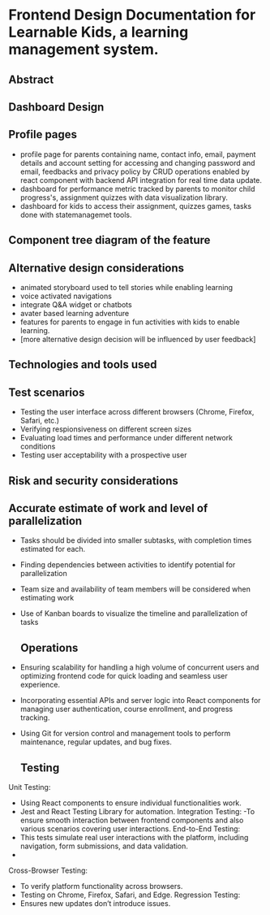 # Frontend Design Documentation for Learnable Kids, a learning management system.

## Abstract

## Dashboard Design 

## Profile pages 
- profile page for parents containing name, contact info, email, payment details and account setting for accessing and changing password and email, feedbacks and privacy policy by CRUD operations enabled by react component with backend API integration for real time data update.
- dashboard for performance metric  tracked by parents  to monitor child progress's, assignment quizzes with data visualization library.
- dashboard for kids to access their assignment, quizzes games, tasks done with statemanagemet tools.

## Component tree diagram of the feature

## Alternative design considerations
- animated storyboard used to tell stories while enabling learning
- voice activated navigations
- integrate Q&A widget or chatbots
- avater based learning adventure
- features for parents  to engage in fun activities with kids to enable learning.
- [more alternative design  decision will be influenced by user feedback]
  
## Technologies and tools used 

## Test scenarios 
- Testing the user interface across different browsers (Chrome, Firefox, Safari, etc.)
- Verifying respionsiveness on different screen sizes
- Evaluating load times and performance under different network conditions
- Testing user acceptability with a prospective user

## Risk and security considerations 

 ## Accurate estimate of work and level of parallelization
- Tasks should be divided into smaller subtasks, with completion times estimated for each.
- Finding dependencies between activities to identify potential for parallelization
- Team size and availability of team members will be considered when estimating work
- Use of Kanban boards to visualize the timeline and parallelization of tasks

  ## Operations
- Ensuring scalability for handling a high volume of concurrent users and optimizing frontend code for quick loading and seamless user experience.
- Incorporating essential APIs and server logic into React components for managing user authentication, course enrollment, and progress tracking.
- Using Git for version control and management tools to perform maintenance, regular updates, and bug fixes.
  
  ## Testing
Unit Testing:
  - Using React components to ensure individual functionalities work.
  - Jest and React Testing Library for automation.
Integration Testing:
  -To ensure smooth interaction between frontend components and also various scenarios covering user interactions.
End-to-End Testing:
  - This tests simulate real user interactions with the platform, including navigation, form submissions, and data validation.
  - 
Cross-Browser Testing:
  - To verify platform functionality across browsers.
  - Testing on Chrome, Firefox, Safari, and Edge.
Regression Testing:
  - Ensures new updates don’t introduce issues.




